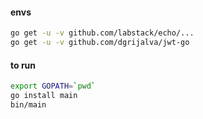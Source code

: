 #### envs
~~~~bash
go get -u -v github.com/labstack/echo/...
go get -u -v github.com/dgrijalva/jwt-go
~~~~
#### to run
~~~~bash
export GOPATH=`pwd`  
go install main  
bin/main  
~~~~
